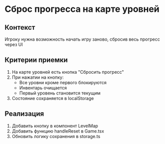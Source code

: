 # Сброс прогресса на карте уровней

## Контекст
Игроку нужна возможность начать игру заново, сбросив весь прогресс через UI

## Критерии приемки
1. На карте уровней есть кнопка "Сбросить прогресс"
2. При нажатии на кнопку:
   - Все уровни кроме первого блокируются
   - Инвентарь очищается
   - Первый уровень становится текущим
3. Состояние сохраняется в localStorage

## Реализация
1. Добавить кнопку в компонент LevelMap
2. Добавить функцию handleReset в Game.tsx
3. Обновить логику сохранения в storage.ts 